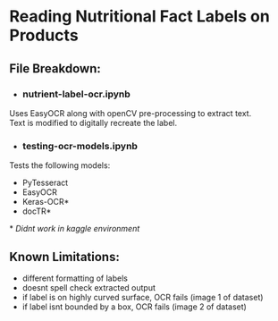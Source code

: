 
# Reading Nutritional Fact Labels on Products
## File Breakdown:
- ###  nutrient-label-ocr.ipynb
Uses EasyOCR along with openCV pre-processing to extract text.<br>
Text is modified to digitally recreate the label.
- ### testing-ocr-models.ipynb
Tests the following models:
 - PyTesseract
 - EasyOCR
 - Keras-OCR*
 - docTR*

\* *Didnt work in kaggle environment*

## Known Limitations:
- different formatting of labels
- doesnt spell check extracted output
- if label is on highly curved surface, OCR fails (image 1 of dataset)
- if label isnt bounded by a box, OCR fails (image 2 of dataset)
